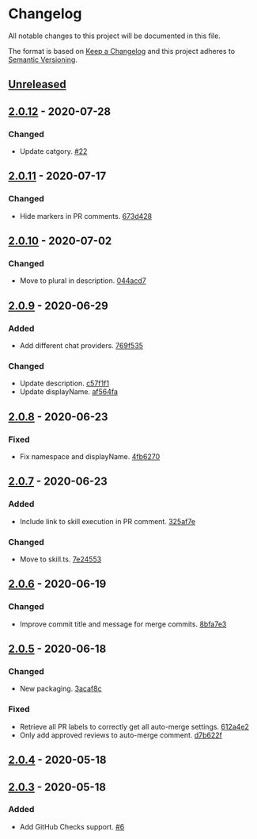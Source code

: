 # Changelog

All notable changes to this project will be documented in this file.

The format is based on [Keep a Changelog](http://keepachangelog.com/)
and this project adheres to [Semantic Versioning](http://semver.org/).

## [Unreleased](https://github.com/atomist-skills/github-auto-merge-skill/compare/2.0.12...HEAD)

## [2.0.12](https://github.com/atomist-skills/github-auto-merge-skill/compare/2.0.11...2.0.12) - 2020-07-28

### Changed

-   Update catgory. [#22](https://github.com/atomist-skills/github-auto-merge-skill/issues/22)

## [2.0.11](https://github.com/atomist-skills/github-auto-merge-skill/compare/2.0.10...2.0.11) - 2020-07-17

### Changed

-   Hide markers in PR comments. [673d428](https://github.com/atomist-skills/github-auto-merge-skill/commit/673d428b116b3f5614fcb3c88b9649afd0e2c6bb)

## [2.0.10](https://github.com/atomist-skills/github-auto-merge-skill/compare/2.0.9...2.0.10) - 2020-07-02

### Changed

-   Move to plural in description. [044acd7](https://github.com/atomist-skills/github-auto-merge-skill/commit/044acd751dccc3c7333acdc907b71b20710ac08c)

## [2.0.9](https://github.com/atomist-skills/github-auto-merge-skill/compare/2.0.8...2.0.9) - 2020-06-29

### Added

-   Add different chat providers. [769f535](https://github.com/atomist-skills/github-auto-merge-skill/commit/769f53546f3ea760c92bbb73f518a912a9cfbd04)

### Changed

-   Update description. [c57f1f1](https://github.com/atomist-skills/github-auto-merge-skill/commit/c57f1f155c65f3119ba2a3023af928a9b5004480)
-   Update displayName. [af564fa](https://github.com/atomist-skills/github-auto-merge-skill/commit/af564fa9c845c3f9c70d9097562cb302cd792fe5)

## [2.0.8](https://github.com/atomist-skills/github-auto-merge-skill/compare/2.0.7...2.0.8) - 2020-06-23

### Fixed

-   Fix namespace and displayName. [4fb6270](https://github.com/atomist-skills/github-auto-merge-skill/commit/4fb62705a9c2cbd6430d27b869893e8a5f6a65ee)

## [2.0.7](https://github.com/atomist-skills/github-auto-merge-skill/compare/2.0.6...2.0.7) - 2020-06-23

### Added

-   Include link to skill execution in PR comment. [325af7e](https://github.com/atomist-skills/github-auto-merge-skill/commit/325af7ea0ea32aeff9932e89ee6c6fbe8364e655)

### Changed

-   Move to skill.ts. [7e24553](https://github.com/atomist-skills/github-auto-merge-skill/commit/7e2455346fe5c7203d4202d35aec3b374c3722b0)

## [2.0.6](https://github.com/atomist-skills/github-auto-merge-skill/compare/2.0.5...2.0.6) - 2020-06-19

### Changed

-   Improve commit title and message for merge commits. [8bfa7e3](https://github.com/atomist-skills/github-auto-merge-skill/commit/8bfa7e3e9661478623cd0be02170d6ba0bf5f1bd)

## [2.0.5](https://github.com/atomist-skills/github-auto-merge-skill/compare/2.0.4...2.0.5) - 2020-06-18

### Changed

-   New packaging. [3acaf8c](https://github.com/atomist-skills/github-auto-merge-skill/commit/3acaf8c7a89c67c4b25b361bd9befa2f7adca4d8)

### Fixed

-   Retrieve all PR labels to correctly get all auto-merge settings. [612a4e2](https://github.com/atomist-skills/github-auto-merge-skill/commit/612a4e2469f6b45ebbeef35a3c1113d161408c75)
-   Only add approved reviews to auto-merge comment. [d7b622f](https://github.com/atomist-skills/github-auto-merge-skill/commit/d7b622f942f72c52e58cfb603b0bc29df4a605b7)

## [2.0.4](https://github.com/atomist-skills/github-auto-merge-skill/compare/2.0.3...2.0.4) - 2020-05-18

## [2.0.3](https://github.com/atomist-skills/github-auto-merge-skill/tree/2.0.3) - 2020-05-18

### Added

-   Add GitHub Checks support. [#6](https://github.com/atomist-skills/github-auto-merge-skill/issues/6)
